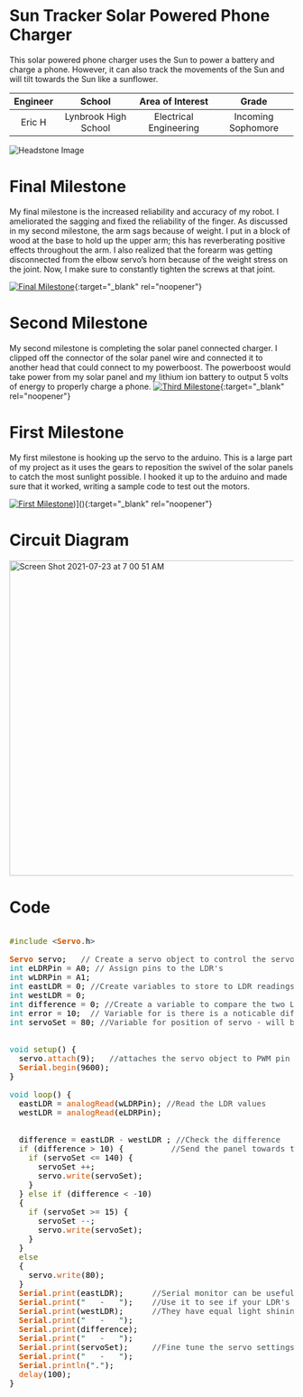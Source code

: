 ﻿# Sun Tracker Solar Powered Phone Charger
 This solar powered phone charger uses the Sun to power a battery and charge a phone. However, it can also track the movements of the Sun and will tilt towards the Sun like a sunflower. 

| **Engineer** | **School** | **Area of Interest** | **Grade** |
|:--:|:--:|:--:|:--:|
| Eric H | Lynbrook High School | Electrical Engineering | Incoming Sophomore

![Headstone Image](https://bluestampengineering.com/wp-content/uploads/2016/05/improve.jpg)
  
# Final Milestone
My final milestone is the increased reliability and accuracy of my robot. I ameliorated the sagging and fixed the reliability of the finger. As discussed in my second milestone, the arm sags because of weight. I put in a block of wood at the base to hold up the upper arm; this has reverberating positive effects throughout the arm. I also realized that the forearm was getting disconnected from the elbow servo’s horn because of the weight stress on the joint. Now, I make sure to constantly tighten the screws at that joint. 

[![Final Milestone](https://res.cloudinary.com/marcomontalbano/image/upload/v1612573869/video_to_markdown/images/youtube--F7M7imOVGug-c05b58ac6eb4c4700831b2b3070cd403.jpg )](https://www.youtube.com/watch?v=F7M7imOVGug&feature=emb_logo "Final Milestone"){:target="_blank" rel="noopener"}

# Second Milestone
My second milestone is completing the solar panel connected charger. I clipped off the connector of the solar panel wire and connected it to another head that could connect to my powerboost. The powerboost would take power from my solar panel and my lithium ion battery to output 5 volts of energy to properly charge a phone. 
[![Third Milestone](https://res.cloudinary.com/marcomontalbano/image/upload/v1612574014/video_to_markdown/images/youtube--y3VAmNlER5Y-c05b58ac6eb4c4700831b2b3070cd403.jpg)](https://www.youtube.com/watch?v=y3VAmNlER5Y&feature=emb_logo "Second Milestone"){:target="_blank" rel="noopener"}

# First Milestone
My first milestone is hooking up the servo to the arduino. This is a large part of my project as it uses the gears to reposition the swivel of the solar panels to catch the most sunlight possible. I hooked it up to the arduino and made sure that it worked, writing a sample code to test out the motors. 
  

[![First Milestone](https://res.cloudinary.com/marcomontalbano/image/upload/v1624630671/video_to_markdown/images/youtube--lRqF1uRTP9g-c05b58ac6eb4c4700831b2b3070cd403.jpg)](https://www.youtube.com/watch?v=lRqF1uRTP9g ""))](){:target="_blank" rel="noopener"}
# Circuit Diagram
<img width="559" alt="Screen Shot 2021-07-23 at 7 00 51 AM" src="https://user-images.githubusercontent.com/86114139/126793076-ff06d035-94c0-4405-9c20-e6948db062e6.png">

# Code
<pre>

<font color="#5e6d03">#include</font> <font color="#434f54">&lt;</font><b><font color="#d35400">Servo</font></b><font color="#434f54">.</font><font color="#000000">h</font><font color="#434f54">&gt;</font>

<b><font color="#d35400">Servo</font></b> <font color="#000000">servo</font><font color="#000000">;</font> &nbsp;&nbsp;<font color="#434f54">&#47;&#47; Create a servo object to control the servo</font>
<font color="#00979c">int</font> <font color="#000000">eLDRPin</font> <font color="#434f54">=</font> <font color="#000000">A0</font><font color="#000000">;</font> <font color="#434f54">&#47;&#47; Assign pins to the LDR&#39;s</font>
<font color="#00979c">int</font> <font color="#000000">wLDRPin</font> <font color="#434f54">=</font> <font color="#000000">A1</font><font color="#000000">;</font>
<font color="#00979c">int</font> <font color="#000000">eastLDR</font> <font color="#434f54">=</font> <font color="#000000">0</font><font color="#000000">;</font> <font color="#434f54">&#47;&#47;Create variables to store to LDR readings</font>
<font color="#00979c">int</font> <font color="#000000">westLDR</font> <font color="#434f54">=</font> <font color="#000000">0</font><font color="#000000">;</font>
<font color="#00979c">int</font> <font color="#000000">difference</font> <font color="#434f54">=</font> <font color="#000000">0</font><font color="#000000">;</font> <font color="#434f54">&#47;&#47;Create a variable to compare the two LDR&#39;s</font>
<font color="#00979c">int</font> <font color="#000000">error</font> <font color="#434f54">=</font> <font color="#000000">10</font><font color="#000000">;</font> &nbsp;<font color="#434f54">&#47;&#47; Variable for is there is a noticable difference between the tow LDR&#39;s</font>
<font color="#00979c">int</font> <font color="#000000">servoSet</font> <font color="#434f54">=</font> <font color="#000000">80</font><font color="#000000">;</font> <font color="#434f54">&#47;&#47;Variable for position of servo - will be different for each device</font>


<font color="#00979c">void</font> <font color="#5e6d03">setup</font><font color="#000000">(</font><font color="#000000">)</font> <font color="#000000">{</font>
 &nbsp;<font color="#000000">servo</font><font color="#434f54">.</font><font color="#d35400">attach</font><font color="#000000">(</font><font color="#000000">9</font><font color="#000000">)</font><font color="#000000">;</font> &nbsp;&nbsp;<font color="#434f54">&#47;&#47;attaches the servo object to PWM pin 9</font>
 &nbsp;<b><font color="#d35400">Serial</font></b><font color="#434f54">.</font><font color="#d35400">begin</font><font color="#000000">(</font><font color="#000000">9600</font><font color="#000000">)</font><font color="#000000">;</font> 
<font color="#000000">}</font>

<font color="#00979c">void</font> <font color="#5e6d03">loop</font><font color="#000000">(</font><font color="#000000">)</font> <font color="#000000">{</font>
 &nbsp;<font color="#000000">eastLDR</font> <font color="#434f54">=</font> <font color="#d35400">analogRead</font><font color="#000000">(</font><font color="#000000">wLDRPin</font><font color="#000000">)</font><font color="#000000">;</font> <font color="#434f54">&#47;&#47;Read the LDR values</font>
 &nbsp;<font color="#000000">westLDR</font> <font color="#434f54">=</font> <font color="#d35400">analogRead</font><font color="#000000">(</font><font color="#000000">eLDRPin</font><font color="#000000">)</font><font color="#000000">;</font>


 &nbsp;<font color="#000000">difference</font> <font color="#434f54">=</font> <font color="#000000">eastLDR</font> <font color="#434f54">-</font> <font color="#000000">westLDR</font> <font color="#000000">;</font> <font color="#434f54">&#47;&#47;Check the difference </font>
 &nbsp;<font color="#5e6d03">if</font> <font color="#000000">(</font><font color="#000000">difference</font> <font color="#434f54">&gt;</font> <font color="#000000">10</font><font color="#000000">)</font> <font color="#000000">{</font> &nbsp;&nbsp;&nbsp;&nbsp;&nbsp;&nbsp;&nbsp;&nbsp;&nbsp;<font color="#434f54">&#47;&#47;Send the panel towards the LDR with a higher reading</font>
 &nbsp;&nbsp;&nbsp;<font color="#5e6d03">if</font> <font color="#000000">(</font><font color="#000000">servoSet</font> <font color="#434f54">&lt;=</font> <font color="#000000">140</font><font color="#000000">)</font> <font color="#000000">{</font>
 &nbsp;&nbsp;&nbsp;&nbsp;&nbsp;<font color="#000000">servoSet</font> <font color="#434f54">++</font><font color="#000000">;</font>
 &nbsp;&nbsp;&nbsp;&nbsp;&nbsp;<font color="#000000">servo</font><font color="#434f54">.</font><font color="#d35400">write</font><font color="#000000">(</font><font color="#000000">servoSet</font><font color="#000000">)</font><font color="#000000">;</font>
 &nbsp;&nbsp;&nbsp;<font color="#000000">}</font>
 &nbsp;<font color="#000000">}</font> <font color="#5e6d03">else</font> <font color="#5e6d03">if</font> <font color="#000000">(</font><font color="#000000">difference</font> <font color="#434f54">&lt;</font> <font color="#434f54">-</font><font color="#000000">10</font><font color="#000000">)</font> 
 &nbsp;<font color="#000000">{</font>
 &nbsp;&nbsp;&nbsp;<font color="#5e6d03">if</font> <font color="#000000">(</font><font color="#000000">servoSet</font> <font color="#434f54">&gt;=</font> <font color="#000000">15</font><font color="#000000">)</font> <font color="#000000">{</font>
 &nbsp;&nbsp;&nbsp;&nbsp;&nbsp;<font color="#000000">servoSet</font> <font color="#434f54">--</font><font color="#000000">;</font>
 &nbsp;&nbsp;&nbsp;&nbsp;&nbsp;<font color="#000000">servo</font><font color="#434f54">.</font><font color="#d35400">write</font><font color="#000000">(</font><font color="#000000">servoSet</font><font color="#000000">)</font><font color="#000000">;</font>
 &nbsp;&nbsp;&nbsp;<font color="#000000">}</font>
 &nbsp;<font color="#000000">}</font>
 &nbsp;<font color="#5e6d03">else</font>
 &nbsp;<font color="#000000">{</font>
 &nbsp;&nbsp;&nbsp;<font color="#000000">servo</font><font color="#434f54">.</font><font color="#d35400">write</font><font color="#000000">(</font><font color="#000000">80</font><font color="#000000">)</font><font color="#000000">;</font>
 &nbsp;<font color="#000000">}</font>
 &nbsp;<b><font color="#d35400">Serial</font></b><font color="#434f54">.</font><font color="#d35400">print</font><font color="#000000">(</font><font color="#000000">eastLDR</font><font color="#000000">)</font><font color="#000000">;</font> &nbsp;&nbsp;&nbsp;&nbsp;&nbsp;<font color="#434f54">&#47;&#47;Serial monitor can be useful for debugging&#47;setting up</font>
 &nbsp;<b><font color="#d35400">Serial</font></b><font color="#434f54">.</font><font color="#d35400">print</font><font color="#000000">(</font><font color="#005c5f">&#34; &nbsp;&nbsp;- &nbsp;&nbsp;&#34;</font><font color="#000000">)</font><font color="#000000">;</font> &nbsp;&nbsp;&nbsp;<font color="#434f54">&#47;&#47;Use it to see if your LDR&#39;s are noticeably different when</font>
 &nbsp;<b><font color="#d35400">Serial</font></b><font color="#434f54">.</font><font color="#d35400">print</font><font color="#000000">(</font><font color="#000000">westLDR</font><font color="#000000">)</font><font color="#000000">;</font> &nbsp;&nbsp;&nbsp;&nbsp;&nbsp;<font color="#434f54">&#47;&#47;They have equal light shining on them, if so, correct with the error value</font>
 &nbsp;<b><font color="#d35400">Serial</font></b><font color="#434f54">.</font><font color="#d35400">print</font><font color="#000000">(</font><font color="#005c5f">&#34; &nbsp;&nbsp;- &nbsp;&nbsp;&#34;</font><font color="#000000">)</font><font color="#000000">;</font>
 &nbsp;<b><font color="#d35400">Serial</font></b><font color="#434f54">.</font><font color="#d35400">print</font><font color="#000000">(</font><font color="#000000">difference</font><font color="#000000">)</font><font color="#000000">;</font> &nbsp;&nbsp;
 &nbsp;<b><font color="#d35400">Serial</font></b><font color="#434f54">.</font><font color="#d35400">print</font><font color="#000000">(</font><font color="#005c5f">&#34; &nbsp;&nbsp;- &nbsp;&nbsp;&#34;</font><font color="#000000">)</font><font color="#000000">;</font>
 &nbsp;<b><font color="#d35400">Serial</font></b><font color="#434f54">.</font><font color="#d35400">print</font><font color="#000000">(</font><font color="#000000">servoSet</font><font color="#000000">)</font><font color="#000000">;</font> &nbsp;&nbsp;&nbsp;&nbsp;<font color="#434f54">&#47;&#47;Fine tune the servo settings, to maximise swing available</font>
 &nbsp;<b><font color="#d35400">Serial</font></b><font color="#434f54">.</font><font color="#d35400">print</font><font color="#000000">(</font><font color="#005c5f">&#34; &nbsp;&nbsp;- &nbsp;&nbsp;&#34;</font><font color="#000000">)</font><font color="#000000">;</font>
 &nbsp;<b><font color="#d35400">Serial</font></b><font color="#434f54">.</font><font color="#d35400">println</font><font color="#000000">(</font><font color="#005c5f">&#34;.&#34;</font><font color="#000000">)</font><font color="#000000">;</font>
 &nbsp;<font color="#d35400">delay</font><font color="#000000">(</font><font color="#000000">100</font><font color="#000000">)</font><font color="#000000">;</font>
<font color="#000000">}</font>

</pre>
